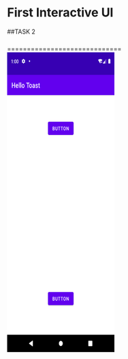 First Interactive UI
===========================
##TASK 2
###
=============================
<img height="700" width="50%" src="screenshoot/scTask2.png">
